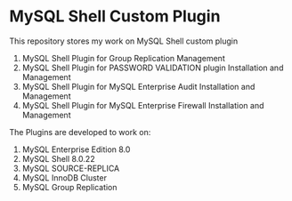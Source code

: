 # MySQL Shell Custom Plugin
This repository stores my work on MySQL Shell custom plugin </br>
1. MySQL Shell Plugin for Group Replication Management 
2. MySQL Shell Plugin for PASSWORD VALIDATION plugin Installation and Management
3. MySQL Shell Plugin for MySQL Enterprise Audit Installation and Management
4. MySQL Shell Plugin for MySQL Enterprise Firewall Installation and Management

The Plugins are developed to work on:
1. MySQL Enterprise Edition 8.0 
2. MySQL Shell 8.0.22
3. MySQL SOURCE-REPLICA
4. MySQL InnoDB Cluster
5. MySQL Group Replication
